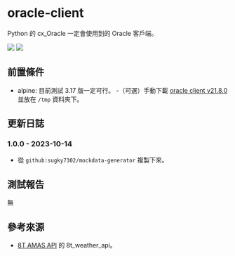 # oracle-client
Python 的 cx_Oracle 一定會使用到的 Oracle 客戶端。

<img src="https://img.shields.io/static/v1?label=build&message=pass&color=brightgreen"/>
<img src="https://img.shields.io/static/v1?label=updated&message=2023/10/14&color=blue"/>

## 前置條件
- alpine: 目前測試 3.17 版一定可行。
-（可選）手動下載 [oracle client v21.8.0](https://download.oracle.com/otn_software/linux/instantclient/218000/instantclient-basic-linux.x64-21.8.0.0.0dbru.zip)並放在 `/tmp` 資料夾下。

## 更新日誌
### 1.0.0 - 2023-10-14
- 從 `github:sugky7302/mockdata-generator` 複製下來。

## 測試報告
無

## 參考來源
- [8T AMAS API](https://github.com/CAkai/8tmes-argp-api) 的 8t_weather_api。